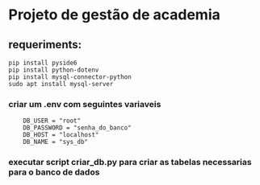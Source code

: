 # Projeto de gestão de academia
## requeriments:
    pip install pyside6
    pip install python-dotenv
    pip install mysql-connector-python
    sudo apt install mysql-server

###    criar um .env com seguintes variaveis
        DB_USER = "root"
        DB_PASSWORD = "senha_do_banco"
        DB_HOST = "localhost"
        DB_NAME = "sys_db"
###    executar script criar_db.py para criar as tabelas necessarias para o banco de dados